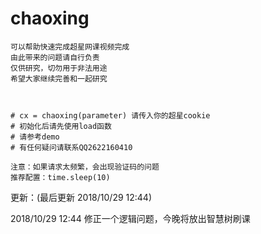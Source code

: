 # chaoxing
    可以帮助快速完成超星网课视频完成
    由此带来的问题请自行负责
    仅供研究，切勿用于非法用途
    希望大家继续完善和一起研究



    # cx = chaoxing(parameter) 请传入你的超星cookie
    # 初始化后请先使用load函数
    # 请参考demo
    # 有任何疑问请联系QQ2622160410

    注意：如果请求太频繁，会出现验证码的问题
    推荐配置：time.sleep(10)


更新：(最后更新 2018/10/29 12:44)

2018/10/29 12:44 修正一个逻辑问题，今晚将放出智慧树刷课

